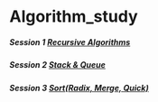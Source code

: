# Algorithm_study

##### Session 1 [Recursive Algorithms](https://colab.research.google.com/drive/1LaaSsrhR9lwcYNrrIV8QZGOxZBI2tBxL)

##### Session 2 [Stack & Queue](https://colab.research.google.com/drive/1oIOvSlJ5jUs6pMQBKd8QACa4kPe-9ypJ#scrollTo=-hPXVIkEEGcV)

##### Session 3 [Sort(Radix, Merge, Quick)](https://colab.research.google.com/drive/1g98t0iMKjwrHDufzSuSeupVlspc55bmx)
